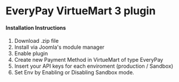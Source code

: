 # **EveryPay VirtueMart 3 plugin**

#### Installation Instructions

1) Download .zip file
2) Install via Joomla's module manager
3) Enable plugin
4) Create new Payment Method in VirtueMart of type EveryPay
5) Insert your API keys for each enviroment (production / Sandbox)
6) Set Env by Enabling or Disabling Sandbox mode. 
